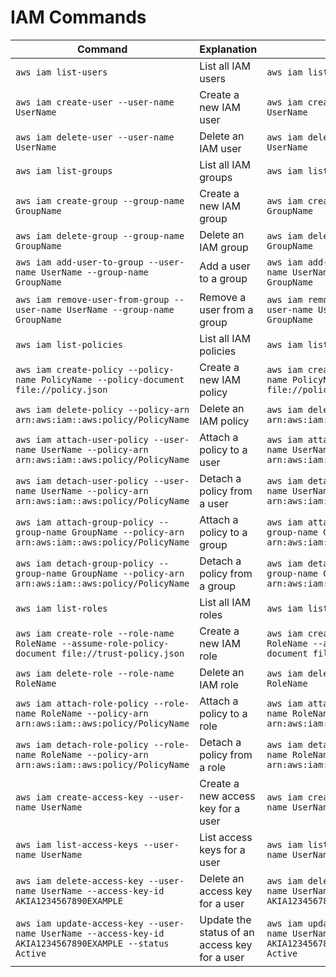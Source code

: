 # IAM Commands

| Command | Explanation | Usage |
|---------|-------------|-------|
| `aws iam list-users` | List all IAM users | `aws iam list-users` |
| `aws iam create-user --user-name UserName` | Create a new IAM user | `aws iam create-user --user-name UserName` |
| `aws iam delete-user --user-name UserName` | Delete an IAM user | `aws iam delete-user --user-name UserName` |
| `aws iam list-groups` | List all IAM groups | `aws iam list-groups` |
| `aws iam create-group --group-name GroupName` | Create a new IAM group | `aws iam create-group --group-name GroupName` |
| `aws iam delete-group --group-name GroupName` | Delete an IAM group | `aws iam delete-group --group-name GroupName` |
| `aws iam add-user-to-group --user-name UserName --group-name GroupName` | Add a user to a group | `aws iam add-user-to-group --user-name UserName --group-name GroupName` |
| `aws iam remove-user-from-group --user-name UserName --group-name GroupName` | Remove a user from a group | `aws iam remove-user-from-group --user-name UserName --group-name GroupName` |
| `aws iam list-policies` | List all IAM policies | `aws iam list-policies` |
| `aws iam create-policy --policy-name PolicyName --policy-document file://policy.json` | Create a new IAM policy | `aws iam create-policy --policy-name PolicyName --policy-document file://policy.json` |
| `aws iam delete-policy --policy-arn arn:aws:iam::aws:policy/PolicyName` | Delete an IAM policy | `aws iam delete-policy --policy-arn arn:aws:iam::aws:policy/PolicyName` |
| `aws iam attach-user-policy --user-name UserName --policy-arn arn:aws:iam::aws:policy/PolicyName` | Attach a policy to a user | `aws iam attach-user-policy --user-name UserName --policy-arn arn:aws:iam::aws:policy/PolicyName` |
| `aws iam detach-user-policy --user-name UserName --policy-arn arn:aws:iam::aws:policy/PolicyName` | Detach a policy from a user | `aws iam detach-user-policy --user-name UserName --policy-arn arn:aws:iam::aws:policy/PolicyName` |
| `aws iam attach-group-policy --group-name GroupName --policy-arn arn:aws:iam::aws:policy/PolicyName` | Attach a policy to a group | `aws iam attach-group-policy --group-name GroupName --policy-arn arn:aws:iam::aws:policy/PolicyName` |
| `aws iam detach-group-policy --group-name GroupName --policy-arn arn:aws:iam::aws:policy/PolicyName` | Detach a policy from a group | `aws iam detach-group-policy --group-name GroupName --policy-arn arn:aws:iam::aws:policy/PolicyName` |
| `aws iam list-roles` | List all IAM roles | `aws iam list-roles` |
| `aws iam create-role --role-name RoleName --assume-role-policy-document file://trust-policy.json` | Create a new IAM role | `aws iam create-role --role-name RoleName --assume-role-policy-document file://trust-policy.json` |
| `aws iam delete-role --role-name RoleName` | Delete an IAM role | `aws iam delete-role --role-name RoleName` |
| `aws iam attach-role-policy --role-name RoleName --policy-arn arn:aws:iam::aws:policy/PolicyName` | Attach a policy to a role | `aws iam attach-role-policy --role-name RoleName --policy-arn arn:aws:iam::aws:policy/PolicyName` |
| `aws iam detach-role-policy --role-name RoleName --policy-arn arn:aws:iam::aws:policy/PolicyName` | Detach a policy from a role | `aws iam detach-role-policy --role-name RoleName --policy-arn arn:aws:iam::aws:policy/PolicyName` |
| `aws iam create-access-key --user-name UserName` | Create a new access key for a user | `aws iam create-access-key --user-name UserName` |
| `aws iam list-access-keys --user-name UserName` | List access keys for a user | `aws iam list-access-keys --user-name UserName` |
| `aws iam delete-access-key --user-name UserName --access-key-id AKIA1234567890EXAMPLE` | Delete an access key for a user | `aws iam delete-access-key --user-name UserName --access-key-id AKIA1234567890EXAMPLE` |
| `aws iam update-access-key --user-name UserName --access-key-id AKIA1234567890EXAMPLE --status Active` | Update the status of an access key for a user | `aws iam update-access-key --user-name UserName --access-key-id AKIA1234567890EXAMPLE --status Active` |
